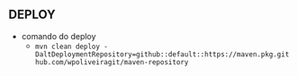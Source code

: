 ## DEPLOY
- comando do deploy
  - `mvn clean deploy -DaltDeploymentRepository=github::default::https://maven.pkg.github.com/wpoliveiragit/maven-repository`